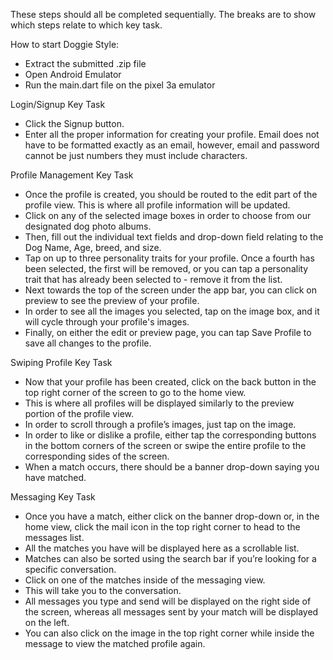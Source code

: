 These steps should all be completed sequentially. The breaks are to show which steps relate to which key task.

How to start Doggie Style:
- Extract the submitted .zip file
- Open Android Emulator
- Run the main.dart file on the pixel 3a emulator

Login/Signup Key Task
- Click the Signup button.
- Enter all the proper information for creating your profile. Email does not have to be formatted exactly as an email, however, email and password cannot be just numbers they must include characters.

Profile Management Key Task
- Once the profile is created, you should be routed to the edit part of the profile view. This is where all profile information will be updated.
- Click on any of the selected image boxes in order to choose from our designated dog photo albums.
- Then, fill out the individual text fields and drop-down field relating to the Dog Name, Age, breed, and size.
- Tap on up to three personality traits for your profile. Once a fourth has been selected, the first will be removed, or you can tap a personality trait that has already been selected to - remove it from the list.
- Next towards the top of the screen under the app bar, you can click on preview to see the preview of your profile.
- In order to see all the images you selected, tap on the image box, and it will cycle through your profile's images.
- Finally, on either the edit or preview page, you can tap Save Profile to save all changes to the profile.

Swiping Profile Key Task
- Now that your profile has been created, click on the back button in the top right corner of the screen to go to the home view.
- This is where all profiles will be displayed similarly to the preview portion of the profile view.
- In order to scroll through a profile’s images, just tap on the image.
- In order to like or dislike a profile, either tap the corresponding buttons in the bottom corners of the screen or swipe the entire profile to the corresponding sides of the screen.
- When a match occurs, there should be a banner drop-down saying you have matched.

Messaging Key Task
- Once you have a match, either click on the banner drop-down or, in the home view, click the mail icon in the top right corner to head to the messages list.
- All the matches you have will be displayed here as a scrollable list.
- Matches can also be sorted using the search bar if you’re looking for a specific conversation.
- Click on one of the matches inside of the messaging view.
- This will take you to the conversation.
- All messages you type and send will be displayed on the right side of the screen, whereas all messages sent by your match will be displayed on the left.
- You can also click on the image in the top right corner while inside the message to view the matched profile again.


